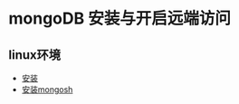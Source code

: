 # mongoDB 安装与开启远端访问

## linux环境
- [安装](https://www.mongodb.com/docs/manual/tutorial/install-mongodb-on-red-hat/)
- [安装mongosh](https://www.mongodb.com/docs/mongodb-shell/connect/)
